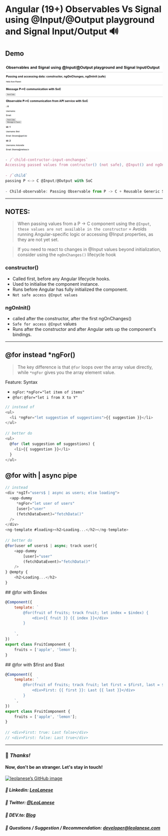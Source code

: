 # Angular (19+) Observables Vs Signal using @Input/@Output playground and Signal Input/Output 🔊

## Demo

![Demo](./src/app/assets/demo.png)

```js
- /`child-contructor-input-onchanges`
Accessing passed values from contructor() (not safe), @Input() and ngOnChanges() with SoC

- /`child` 
passing P <-> C @Input/@Output with SoC

- Child-observable: Passing Observable from P -> C + Reusable Generic Service
```

---

## NOTES:
> When passing values from a P -> C component using the `@Input`, `these values are not available in the constructor` = Avoids running Angular-specific logic or accessing @Input properties, as they are not yet set.

> If you need to react to changes in @Input values beyond initialization, consider using the `ngOnChanges()` lifecycle hook

### constructor()
- Called first, before any Angular lifecycle hooks.
- Used to initialise the component instance.
- Runs before Angular has fully initialized the component.
- `Not safe access @Input values`

### ngOnInit()

- called after the constructor, after the first ngOnChanges()
- `Safe for access @Input` values
- Runs after the constructor and after Angular sets up the component's bindings.

---

## @for instead *ngFor()

> The key difference is that `@for` loops over the array value directly, while `*ngFor` gives you the array element value.

Feature: Syntax
- `ngFor`: `*ngFor="let item of items"`
- `@for`: `@for="let i from X to Y"`


```js
// instead of
<ul>
  <li *ngFor="let suggestion of suggestions">{{ suggestion }}</li>
</ul>

// better do
<ul>
  @for (let suggestion of suggestions) {
    <li>{{ suggestion }}</li>
  }
</ul>
```

## @for with | async pipe

```js
// instead
<div *ngIf="users$ | async as users; else loading">
  <app-dummy 
     *ngFor="let user of users" 
     [user]="user" 
     (fetchDataEvent)="fetchData()"
  />
</div>
<ng-template #loading><h2>Loading...</h2></ng-template>  

// better do
@for(user of users$ | async; track user){
    <app-dummy 
        [user]="user" 
        (fetchDataEvent)="fetchData()"
    />
} @empty {
    <h2>Loading...</h2> 
}
```

## @for with $index

```js
@Component({
    template: `
        @for(fruit of fruits; track fruit; let index = $index) {
            <div>{{ fruit }} {{ index }}</div>
        }

    `,
})
export class FruitComponent {
    fruits = ['apple', 'lemon'];
}
```

## @for with $first and $last

```js
@Component({
    template: `
        @for(fruit of fruits; track fruit; let first = $first, last = $last) {
            <div>First: {{ first }}: Last {{ last }}</div>
        }
    `,
})
export class FruitComponent {
    fruits = ['apple', 'lemon'];
}

// <div>First: true: Last false</div>
// <div>First: false: Last true</div>
```

---

### :100: <i>Thanks!</i>
#### Now, don't be an stranger. Let's stay in touch!

<a href="https://github.com/leolanese" target="_blank" rel="noopener noreferrer">
  <img src="https://scastiel.dev/api/image/leolanese?dark&removeLink" alt="leolanese’s GitHub image" width="600" height="314" />
</a>

##### :radio_button: Linkedin: <a href="https://www.linkedin.com/in/leolanese/" target="_blank">LeoLanese</a>
##### :radio_button: Twitter: <a href="https://twitter.com/LeoLanese" target="_blank">@LeoLanese</a>
##### :radio_button: DEV.to: <a href="https://www.dev.to/leolanese" target="_blank">Blog</a>
##### :radio_button: Questions / Suggestion / Recommendation: developer@leolanese.com
